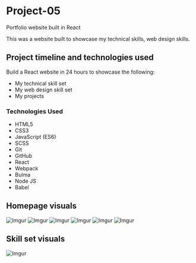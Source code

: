 # Project-05
Portfolio website built in React


This was a website built to showcase my technical skills, web design skills.



## Project timeline and technologies used

Build a React website in 24 hours to showcase the following:
* My technical skill set
* My web design skill set
* My projects

### Technologies Used

* HTML5
* CSS3
* JavaScript (ES6)
* SCSS
* Git
* GitHub
* React
* Webpack
* Bulma
* Node JS
* Babel



## Homepage visuals


![Imgur](https://i.imgur.com/zzTxoS2.png?1)
![Imgur](https://i.imgur.com/voIJ0AG.png?1)
![Imgur](https://i.imgur.com/xjHH6Hr.png?1)
![Imgur](https://i.imgur.com/3JJlqb9.png?1)
![Imgur](https://i.imgur.com/4MTPw56.png?1)
![Imgur](https://i.imgur.com/dDprlF7.png?1)

## Skill set visuals

![Imgur](https://i.imgur.com/bVE2xqe.png?1)
